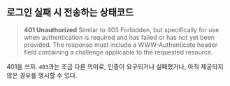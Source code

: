 ## 로그인 실패 시 전송하는 상태코드

> **401 Unauthorized** Similar to 403 Forbidden, but specifically for use when authentication is required and has failed or has not yet been provided. The response must include a WWW-Authenticate header field containing a challenge applicable to the requested resource.

401을 쓰자. `403`과는 조금 다른 의미로, 인증이 요구되거나 실패했거나, 아직 제공되지 않은 경우를 명시할 수 있다.
